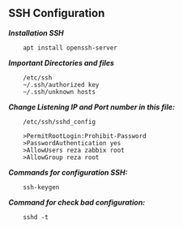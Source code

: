 SSH Configuration
------------------------

***Installation SSH***

        apt install openssh-server

***Important Directories and files***

        /etc/ssh
        ~/.ssh/authorized key
        ~/.ssh/unknown hosts

***Change Listening IP and Port number in this file:***

        /etc/ssh/sshd_config

        >PermitRootLogin:Prohibit-Password
        >PasswordAuthentication yes
        >AllowUsers reza zabbix root
        >AllowGroup reza root

***Commands for configuration SSH:***

        ssh-keygen
        
***Command for check bad configuration:***        

        sshd -t
